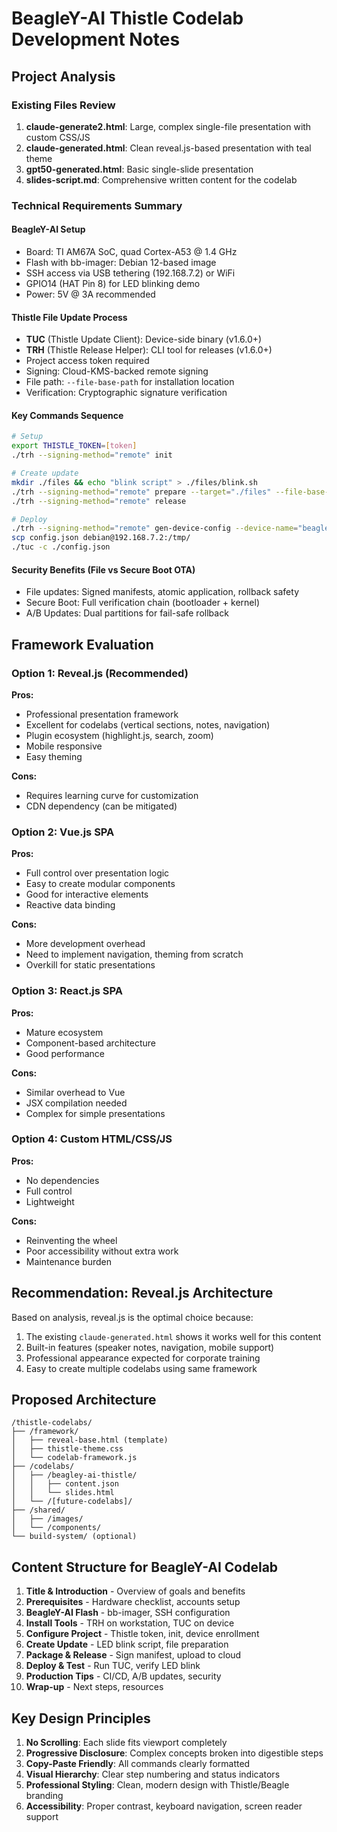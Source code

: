 # BeagleY-AI Thistle Codelab Development Notes

## Project Analysis

### Existing Files Review
1. **claude-generate2.html**: Large, complex single-file presentation with custom CSS/JS
2. **claude-generated.html**: Clean reveal.js-based presentation with teal theme
3. **gpt50-generated.html**: Basic single-slide presentation
4. **slides-script.md**: Comprehensive written content for the codelab

### Technical Requirements Summary

#### BeagleY-AI Setup
- Board: TI AM67A SoC, quad Cortex-A53 @ 1.4 GHz
- Flash with bb-imager: Debian 12-based image
- SSH access via USB tethering (192.168.7.2) or WiFi
- GPIO14 (HAT Pin 8) for LED blinking demo
- Power: 5V @ 3A recommended

#### Thistle File Update Process
- **TUC** (Thistle Update Client): Device-side binary (v1.6.0+)
- **TRH** (Thistle Release Helper): CLI tool for releases (v1.6.0+)
- Project access token required
- Signing: Cloud-KMS-backed remote signing
- File path: `--file-base-path` for installation location
- Verification: Cryptographic signature verification

#### Key Commands Sequence
```bash
# Setup
export THISTLE_TOKEN=[token]
./trh --signing-method="remote" init

# Create update
mkdir ./files && echo "blink script" > ./files/blink.sh
./trh --signing-method="remote" prepare --target="./files" --file-base-path="/opt/demo"
./trh --signing-method="remote" release

# Deploy
./trh --signing-method="remote" gen-device-config --device-name="beagley-ai" --enrollment-type="group-enroll"
scp config.json debian@192.168.7.2:/tmp/
./tuc -c ./config.json
```

#### Security Benefits (File vs Secure Boot OTA)
- File updates: Signed manifests, atomic application, rollback safety
- Secure Boot: Full verification chain (bootloader + kernel)
- A/B Updates: Dual partitions for fail-safe rollback

## Framework Evaluation

### Option 1: Reveal.js (Recommended)
**Pros:**
- Professional presentation framework
- Excellent for codelabs (vertical sections, notes, navigation)
- Plugin ecosystem (highlight.js, search, zoom)
- Mobile responsive
- Easy theming

**Cons:**
- Requires learning curve for customization
- CDN dependency (can be mitigated)

### Option 2: Vue.js SPA
**Pros:**
- Full control over presentation logic
- Easy to create modular components
- Good for interactive elements
- Reactive data binding

**Cons:**
- More development overhead
- Need to implement navigation, theming from scratch
- Overkill for static presentations

### Option 3: React.js SPA
**Pros:**
- Mature ecosystem
- Component-based architecture
- Good performance

**Cons:**
- Similar overhead to Vue
- JSX compilation needed
- Complex for simple presentations

### Option 4: Custom HTML/CSS/JS
**Pros:**
- No dependencies
- Full control
- Lightweight

**Cons:**
- Reinventing the wheel
- Poor accessibility without extra work
- Maintenance burden

## Recommendation: Reveal.js Architecture

Based on analysis, reveal.js is the optimal choice because:
1. The existing `claude-generated.html` shows it works well for this content
2. Built-in features (speaker notes, navigation, mobile support)
3. Professional appearance expected for corporate training
4. Easy to create multiple codelabs using same framework

## Proposed Architecture

```
/thistle-codelabs/
├── /framework/
│   ├── reveal-base.html (template)
│   ├── thistle-theme.css
│   └── codelab-framework.js
├── /codelabs/
│   ├── /beagley-ai-thistle/
│   │   ├── content.json
│   │   └── slides.html
│   └── /[future-codelabs]/
├── /shared/
│   ├── /images/
│   └── /components/
└── build-system/ (optional)
```

## Content Structure for BeagleY-AI Codelab

1. **Title & Introduction** - Overview of goals and benefits
2. **Prerequisites** - Hardware checklist, accounts setup
3. **BeagleY-AI Flash** - bb-imager, SSH configuration
4. **Install Tools** - TRH on workstation, TUC on device
5. **Configure Project** - Thistle token, init, device enrollment
6. **Create Update** - LED blink script, file preparation
7. **Package & Release** - Sign manifest, upload to cloud
8. **Deploy & Test** - Run TUC, verify LED blink
9. **Production Tips** - CI/CD, A/B updates, security
10. **Wrap-up** - Next steps, resources

## Key Design Principles

1. **No Scrolling**: Each slide fits viewport completely
2. **Progressive Disclosure**: Complex concepts broken into digestible steps
3. **Copy-Paste Friendly**: All commands clearly formatted
4. **Visual Hierarchy**: Clear step numbering and status indicators
5. **Professional Styling**: Clean, modern design with Thistle/Beagle branding
6. **Accessibility**: Proper contrast, keyboard navigation, screen reader support